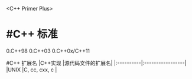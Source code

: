 <C++ Primer Plus>

#C++ 标准
================================================================================
0.C++98
0.C++03
0.C++0x/C++11

#C++ 扩展名
|C++实现	|源代码文件的扩展名|
|:----------|:-----------------|
|UNIX       |C, cc, cxx, c     |

